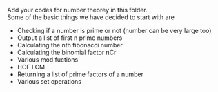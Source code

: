 Add your codes for number theorey in this folder. </br>
Some of the basic things we have decided to start with are 
* Checking if a number is prime or not (number can be very large too)
* Output a list of first n prime numbers
* Calculating the nth fibonacci number
* Calculating the binomial factor nCr
* Various mod fuctions
* HCF LCM
* Returning a list of prime factors of a number
* Various set operations